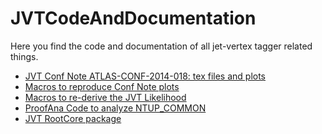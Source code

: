 JVTCodeAndDocumentation
=======================

Here you find the code and documentation of all jet-vertex tagger related things. 

* [JVT Conf Note ATLAS-CONF-2014-018: tex files and plots](ATLAS-CONF-2014-018)
* [Macros to reproduce Conf Note plots](JVTConfNotePlots)
* [Macros to re-derive the JVT Likelihood](JVTLikelihood)
* [ProofAna Code to analyze NTUP_COMMON](ProofAna)
* [JVT RootCore package](ProofAna/utils/JetVertexTagger)


